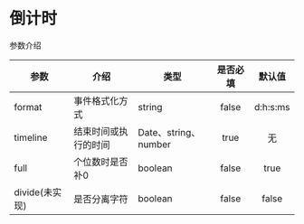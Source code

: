 # 倒计时

参数介绍

| 参数 | 介绍 | 类型 | 是否必填 | 默认值 |
| ---- | ---- | --- | :----: | :----: |
| format | 事件格式化方式 | string | false | d:h:s:ms |
| timeline | 结束时间或执行的时间 | Date、string、number | true | 无 |
| full | 个位数时是否补0 | boolean | false | true |
| divide(未实现) | 是否分离字符 | boolean | false | false |

